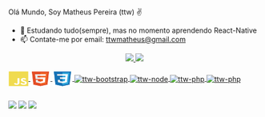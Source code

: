 Olá Mundo, Soy Matheus Pereira (ttw) ✌


- 🌱 Estudando tudo(sempre), mas no momento aprendendo React-Native
- 📫 Contate-me por email: ttwmatheus@gmail.com

<div align="center">
  <a href="https://github.com/matheusttw">
  <img height="180em" src="https://github-readme-stats.vercel.app/api?username=matheusttw&show_icons=true&theme=highcontrast&include_all_commits=true&count_private=true"/>
  <img height="180em" src="https://github-readme-stats.vercel.app/api/top-langs/?username=matheusttw&layout=compact&langs_count=7&theme=highcontrast"/>
</div>
  <div style="display: inline_block"><br>
  <img align="center" alt="ttw-Js" height="30" width="40" src="https://raw.githubusercontent.com/devicons/devicon/master/icons/javascript/javascript-plain.svg">
  <img align="center" alt="ttw-HTML" height="30" width="40" src="https://raw.githubusercontent.com/devicons/devicon/master/icons/html5/html5-original.svg">
  <img align="center" alt="ttw-CSS" height="30" width="40" src="https://raw.githubusercontent.com/devicons/devicon/master/icons/css3/css3-original.svg">
    <img align="center" alt="ttw-bootstrap" height="30" width="40" src= "https://cdn.jsdelivr.net/gh/devicons/devicon/icons/bootstrap/bootstrap-plain-wordmark.svg" />
    <img align="center" alt="ttw-node" height="30" width="40" src="https://cdn.jsdelivr.net/gh/devicons/devicon/icons/nodejs/nodejs-original.svg" />
    <img align="center" alt="ttw-php" height="40" width="50" src="https://cdn.jsdelivr.net/gh/devicons/devicon/icons/php/php-plain.svg" />
    <img align="center" alt="ttw-php" height="40" width="50" src="https://cdn.jsdelivr.net/gh/devicons/devicon/icons/mysql/mysql-original.svg" />
    
 
</div>
  
  ##
<div> 
  <a href="https://www.instagram.com/matheusttw/" target="_blank"><img src="https://img.shields.io/badge/-Instagram-%23E4405F?style=for-the-badge&logo=instagram&logoColor=white" target="_blank"></a>
  <a href = "mailto:ttwmatheus@gmail.com"><img src="https://img.shields.io/badge/-Gmail-%23333?style=for-the-badge&logo=gmail&logoColor=white" target="_blank"></a>
  <a href="https://www.linkedin.com/in/matheus-pereira-13b77710a/" target="_blank"><img src="https://img.shields.io/badge/-LinkedIn-%230077B5?style=for-the-badge&logo=linkedin&logoColor=white" target="_blank"></a> 
